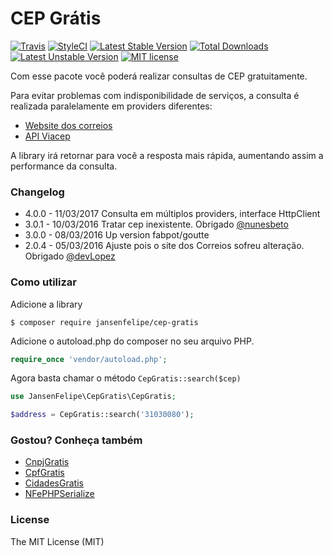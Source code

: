 # CEP Grátis
[![Travis](https://api.travis-ci.org/jansenfelipe/cep-gratis.svg?branch=4.0)](https://travis-ci.org/jansenfelipe/cep-gratis)
[![StyleCI](https://styleci.io/repos/24848930/shield?branch=4.0)](https://styleci.io/repos/24848930?branch=4.0)
[![Latest Stable Version](https://poser.pugx.org/jansenfelipe/cep-gratis/v/stable.svg)](https://packagist.org/packages/jansenfelipe/cep-gratis) 
[![Total Downloads](https://poser.pugx.org/jansenfelipe/cep-gratis/downloads.svg)](https://packagist.org/packages/jansenfelipe/cep-gratis) 
[![Latest Unstable Version](https://poser.pugx.org/jansenfelipe/cep-gratis/v/unstable.svg)](https://packagist.org/packages/jansenfelipe/cep-gratis)
[![MIT license](https://poser.pugx.org/jansenfelipe/nfephp-serialize/license.svg)](http://opensource.org/licenses/MIT)

Com esse pacote você poderá realizar consultas de CEP gratuitamente.

Para evitar problemas com indisponibilidade de serviços, a consulta é realizada paralelamente em providers diferentes:

* [Website dos correios](http://www.buscacep.correios.com.br/sistemas/buscacep/)
* [API Viacep](https://viacep.com.br/)

A library irá retornar para você a resposta mais rápida, aumentando assim a performance da consulta.

### Changelog

* 4.0.0 - 11/03/2017 Consulta em múltiplos providers, interface HttpClient
* 3.0.1 - 10/03/2016 Tratar cep inexistente. Obrigado [@nunesbeto](https://github.com/nunesbeto)
* 3.0.0 - 08/03/2016 Up version fabpot/goutte
* 2.0.4 - 05/03/2016 Ajuste pois o site dos Correios sofreu alteração. Obrigado [@devLopez](https://github.com/devLopez)


### Como utilizar

Adicione a library

```shell
$ composer require jansenfelipe/cep-gratis
```
    
Adicione o autoload.php do composer no seu arquivo PHP.

```php
require_once 'vendor/autoload.php';  
```

Agora basta chamar o método `CepGratis::search($cep)`

```php
use JansenFelipe\CepGratis\CepGratis;

$address = CepGratis::search('31030080'); 
```

### Gostou? Conheça também

* [CnpjGratis](https://github.com/jansenfelipe/cnpj-gratis)
* [CpfGratis](https://github.com/jansenfelipe/cpf-gratis)
* [CidadesGratis](https://github.com/jansenfelipe/cidades-gratis)
* [NFePHPSerialize](https://github.com/jansenfelipe/nfephp-serialize)

### License

The MIT License (MIT)
